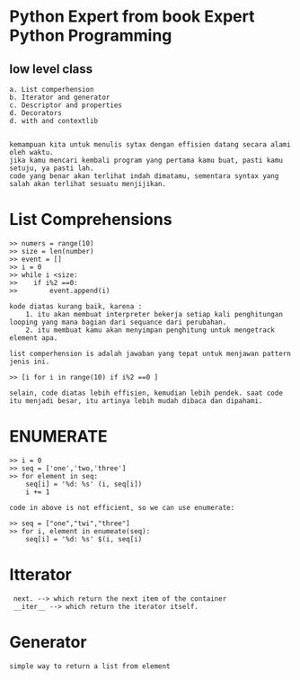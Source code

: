 # Python Expert from book Expert Python Programming 

## low level class 

    a. List comperhension 
    b. Iterator and generator
    c. Descriptor and properties
    d. Decorators
    d. with and contextlib
    
    
    kemampuan kita untuk menulis sytax dengan effisien datang secara alami oleh waktu. 
    jika kamu mencari kembali program yang pertama kamu buat, pasti kamu setuju, ya pasti lah. 
    code yang benar akan terlihat indah dimatamu, sementara syntax yang salah akan terlihat sesuatu menjijikan. 


# List Comprehensions 

    >> numers = range(10)
    >> size = len(number)
    >> event = []
    >> i = 0
    >> while i <size:
    >>    if i%2 ==0:
    >>        event.append(i)
    
    kode diatas kurang baik, karena :
        1. itu akan membuat interpreter bekerja setiap kali penghitungan looping yang mana bagian dari sequance dari perubahan. 
        2. itu membuat kamu akan menyimpan penghitung untuk mengetrack element apa. 
        
    list comperhension is adalah jawaban yang tepat untuk menjawan pattern jenis ini. 
    
    >> [i for i in range(10) if i%2 ==0 ]
    
    selain, code diatas lebih effisien, kemudian lebih pendek. saat code itu menjadi besar, itu artinya lebih mudah dibaca dan dipahami. 

# ENUMERATE
    >> i = 0
    >> seq = ['one','two,'three']
    >> for element in seq:
        seq[i] = '%d: %s' (i, seq[i])
        i += 1
    
    code in above is not efficient, so we can use enumerate:
    
    >> seq = ["one","twi","three"]
    >> for i, element in enumeate(seq):
        seq[i] = '%d: %s' $(i, seq[i)
        
# Itterator 
     next. --> which return the next item of the container
     __iter__ --> which return the iterator itself.
    

# Generator 
    simple way to return a list from element
    
    
 



    
    
    
    
    
   